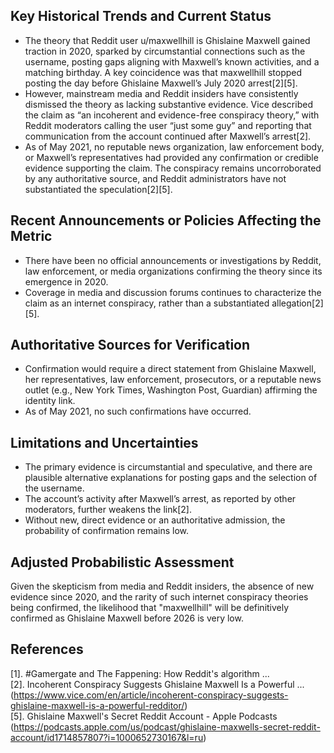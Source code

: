 ## Key Historical Trends and Current Status

- The theory that Reddit user u/maxwellhill is Ghislaine Maxwell gained traction in 2020, sparked by circumstantial connections such as the username, posting gaps aligning with Maxwell’s known activities, and a matching birthday. A key coincidence was that maxwellhill stopped posting the day before Ghislaine Maxwell’s July 2020 arrest[2][5].
- However, mainstream media and Reddit insiders have consistently dismissed the theory as lacking substantive evidence. Vice described the claim as “an incoherent and evidence-free conspiracy theory,” with Reddit moderators calling the user “just some guy” and reporting that communication from the account continued after Maxwell’s arrest[2].
- As of May 2021, no reputable news organization, law enforcement body, or Maxwell’s representatives had provided any confirmation or credible evidence supporting the claim. The conspiracy remains uncorroborated by any authoritative source, and Reddit administrators have not substantiated the speculation[2][5].

## Recent Announcements or Policies Affecting the Metric

- There have been no official announcements or investigations by Reddit, law enforcement, or media organizations confirming the theory since its emergence in 2020.
- Coverage in media and discussion forums continues to characterize the claim as an internet conspiracy, rather than a substantiated allegation[2][5].

## Authoritative Sources for Verification

- Confirmation would require a direct statement from Ghislaine Maxwell, her representatives, law enforcement, prosecutors, or a reputable news outlet (e.g., New York Times, Washington Post, Guardian) affirming the identity link.
- As of May 2021, no such confirmations have occurred.

## Limitations and Uncertainties

- The primary evidence is circumstantial and speculative, and there are plausible alternative explanations for posting gaps and the selection of the username.
- The account’s activity after Maxwell’s arrest, as reported by other moderators, further weakens the link[2].
- Without new, direct evidence or an authoritative admission, the probability of confirmation remains low.

## Adjusted Probabilistic Assessment

Given the skepticism from media and Reddit insiders, the absence of new evidence since 2020, and the rarity of such internet conspiracy theories being confirmed, the likelihood that "maxwellhill" will be definitively confirmed as Ghislaine Maxwell before 2026 is very low.

## References

[1]. #Gamergate and The Fappening: How Reddit's algorithm ...  
[2]. Incoherent Conspiracy Suggests Ghislaine Maxwell Is a Powerful ... (https://www.vice.com/en/article/incoherent-conspiracy-suggests-ghislaine-maxwell-is-a-powerful-redditor/)  
[5]. Ghislaine Maxwell's Secret Reddit Account - Apple Podcasts (https://podcasts.apple.com/us/podcast/ghislaine-maxwells-secret-reddit-account/id1714857807?i=1000652730167&l=ru)